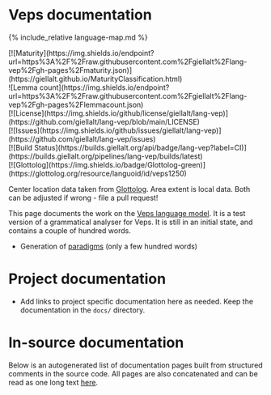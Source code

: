 # Veps documentation

<div class="twocolumn map" markdown="1">

{% include_relative language-map.md %}

<div class="badges" markdown="1">
[![Maturity](https://img.shields.io/endpoint?url=https%3A%2F%2Fraw.githubusercontent.com%2Fgiellalt%2Flang-vep%2Fgh-pages%2Fmaturity.json)](https://giellalt.github.io/MaturityClassification.html) <br/>
![Lemma count](https://img.shields.io/endpoint?url=https%3A%2F%2Fraw.githubusercontent.com%2Fgiellalt%2Flang-vep%2Fgh-pages%2Flemmacount.json) <br/>
[![License](https://img.shields.io/github/license/giellalt/lang-vep)](https://github.com/giellalt/lang-vep/blob/main/LICENSE) <br/>
[![Issues](https://img.shields.io/github/issues/giellalt/lang-vep)](https://github.com/giellalt/lang-vep/issues) <br/>
[![Build Status](https://builds.giellalt.org/api/badge/lang-vep?label=CI)](https://builds.giellalt.org/pipelines/lang-vep/builds/latest) <br/>
[![Glottolog](https://img.shields.io/badge/Glottolog-green)](https://glottolog.org/resource/languoid/id/veps1250)
</div>

Center location data taken from [Glottolog](https://glottolog.org/). Area extent is local data. Both can be adjusted if wrong - file a pull request!

</div>

This page documents the work on the [Veps language model](http://github.com/giellalt/lang-vep). 
It is a test version of a grammatical analyser for Veps.
It is still in an initial state, and contains a couple of
hundred words.

* Generation of [paradigms](http://giellatekno.uit.no/cgi/p-vep.fin.html) (only a few hundred words)

# Project documentation

* Add links to project specific documentation here as needed. Keep the documentation in the `docs/` directory.

# In-source documentation

Below is an autogenerated list of documentation pages built from structured comments in the source code. All pages are also concatenated and can be read as one long text [here](vep.md).
